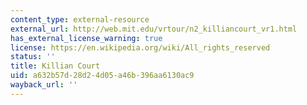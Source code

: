 ```yaml
---
content_type: external-resource
external_url: http://web.mit.edu/vrtour/n2_killiancourt_vr1.html
has_external_license_warning: true
license: https://en.wikipedia.org/wiki/All_rights_reserved
status: ''
title: Killian Court
uid: a632b57d-28d2-4d05-a46b-396aa6130ac9
wayback_url: ''
---
```

